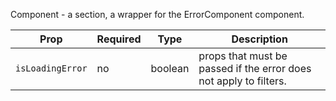 Component - a section, a wrapper for the ErrorComponent component.

| Prop             | Required | Type    | Description                                                        |
| ---------------- | -------- | ------- | ------------------------------------------------------------------ |
| `isLoadingError` | no       | boolean | props that must be passed if the error does not apply to filters.  |